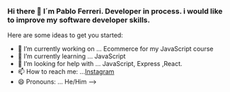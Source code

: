 ### Hi there  👋  I´m Pablo Ferreri. Developer in process. i would like to improve my software developer skills. 

Here are some ideas to get you started:

- 🔭 I’m currently working on ... Ecommerce for my JavaScript course
- 🌱 I’m currently learning ... JavaScript 
- 🤔 I’m looking for help with ... JavaScript, Express ,React.
- 📫 How to reach me: ...[Instagram](https://www.instagram.com/pablo.ferreri_)
- 😄 Pronouns: ... He/Him
-->
